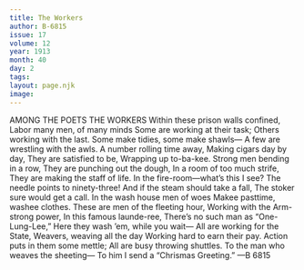 ```yaml
---
title: The Workers
author: B-6815
issue: 17
volume: 12
year: 1913
month: 40
day: 2
tags:
layout: page.njk
image:
---
```

AMONG THE POETS    THE WORKERS    Within these prison walls confined,    Labor many men, of many minds    Some are working at their task;    Others working with the last.    Some make tidies, some make shawls—    A few are wrestling with the awls.    A number rolling time away,    Making cigars day by day,    They are satisfied to be,    Wrapping up to-ba-kee.    Strong men bending in a row,    They are punching out the dough,    In a room of too much strife,    They are making the staff of life.    In the fire-room—what’s this I see?    The needle points to ninety-three!    And if the steam should take a fall,    The stoker sure would get a call.    In the wash house men of woes    Makee pasttime, washee clothes.    These are men of the fleeting hour,    Working with the Arm-strong power,    In this famous launde-ree,    There’s no such man as “One-Lung-Lee,”    Here they wash ’em, while you wait—    All are working for the State,    Weavers, weaving all the day    Working hard to earn their pay.    Action puts in them some mettle;    All are busy throwing shuttles.    To the man who weaves the sheeting—    To him I send a “Chrismas Greeting.” —B 6815 


